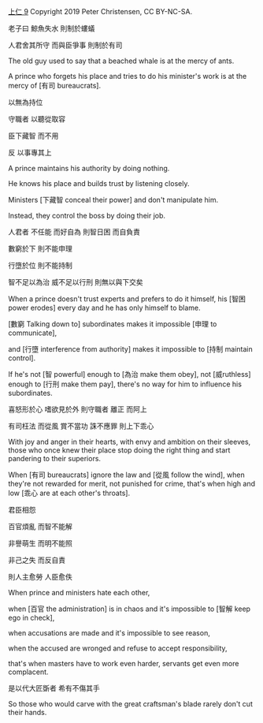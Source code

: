 [上仁 9](https://ctext.org/wenzi/shang-ren#n58667)
Copyright 2019 Peter Christensen, CC BY-NC-SA.

老子曰
鯨魚失水
則制於螻蟻

人君舍其所守
而與臣爭事
則制於有司

The old guy used to say that
a beached whale
is at the mercy of ants.

A prince who forgets his place
and tries to do his minister's work
is at the mercy of [有司 bureaucrats].

以無為持位

守職者
以聽從取容

臣下藏智
而不用

反
以事專其上

A prince maintains his authority by doing nothing.

He knows his place
and builds trust by listening closely.

Ministers [下藏智 conceal their power]
and don't manipulate him.

Instead,
they control the boss by doing their job.

人君者
不任能
而好自為
則智日困
而自負責

數窮於下
則不能申理

行墮於位
則不能持制

智不足以為治
威不足以行刑
則無以與下交矣

When a prince
doesn't trust experts
and prefers to do it himself,
his [智困 power erodes] every day
and he has only himself to blame.

[數窮 Talking down to] subordinates
makes it impossible [申理 to communicate],

and [行墮 interference from authority]
makes it impossible to [持制 maintain control].

If he's not [智 powerful] enough to [為治 make them obey],
not [威ruthless] enough to [行刑 make them pay],
there's no way for him to influence his subordinates.

喜怒形於心
嗜欲見於外
則守職者
離正
而阿上

有司枉法
而從風
賞不當功
誅不應罪
則上下乖心

With joy and anger in their hearts,
with envy and ambition on their sleeves,
those who once knew their place
stop doing the right thing
and start pandering to their superiors.

When [有司 bureaucrats] ignore the law
and [從風 follow the wind],
when they're not rewarded for merit,
not punished for crime,
that's when high and low [乖心 are at each other's throats].

君臣相怨

百官煩亂
而智不能解

非譽萌生
而明不能照

非己之失
而反自責

則人主愈勞
人臣愈佚

When prince and ministers hate each other,

when [百官 the administration] is in chaos
and it's impossible to [智解 keep ego in check],

when accusations are made
and it's impossible to see reason,

when the accused are wronged
and refuse to accept responsibility,

that's when masters have to work even harder,
servants get even more complacent.

是以代大匠斲者
希有不傷其手

So those who would carve with the great craftsman's blade
rarely don't cut their hands.
